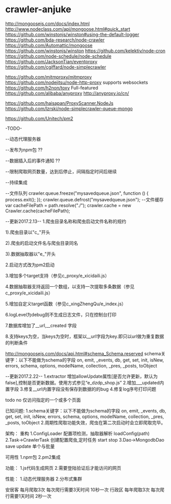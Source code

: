 # crawler-anjuke
http://mongoosejs.com/docs/index.html
http://www.nodeclass.com/api/mongoose.html#quick_start
https://github.com/winstonjs/winston#using-the-default-logger
https://github.com/bda-research/node-crawler
https://github.com/Automattic/mongoose
https://github.com/winstonjs/winston
https://github.com/kelektiv/node-cron
https://github.com/node-schedule/node-schedule
https://github.com/JacksonTian/eventproxy
https://github.com/cgiffard/node-simplecrawler

https://github.com/mitmproxy/mitmproxy
https://github.com/nodejitsu/node-http-proxy    supports websockets
https://github.com/h2non/toxy                   Full-featured
https://github.com/alibaba/anyproxy
http://anyproxy.io/cn/

https://github.com/haisapan/ProxyScanner.NodeJs
https://github.com/lzrski/node-simplecrawler-queue-mongo

https://github.com/Unitech/pm2

-TODO-

--动态代理服务器

--发布为npm包 ??

--数据插入后的事件通知 ??

--限制爬取网页数量，达到后停止，间隔指定时间后继续

--持续集成

--文件队列
crawler.queue.freeze("mysavedqueue.json", function () {
    process.exit();
});
crawler.queue.defrost("mysavedqueue.json");
--文件缓存
var cacheFilePath = path.resolve("./");
crawler.cache = new Crawler.cache(cacheFilePath);


--更新2017.2.13--
1.爬虫目录名称和爬虫启动文件名称的规约

1).爬虫目录以"c_"开头

2).爬虫的启动文件名与爬虫目录同名

3).数据抽取器以"e_"开头

2.启动方式改为pm2启动

3.增加多个target支持（参见c_proxy/e_xicidaili.js）

4.数据抽取器支持返回一个数组，以支持一次提取多条数据（参见c_proxy/e_xicidaili.js）

5.增加自定义target函数（参见c_xingZhengQu/e_index.js）

6.logLevel为debug则不生成日志文件，只在控制台打印

7.数据库增加了__url,__created 字段

8.支持keys为空，当keys为空时，框架以__url字段为key.即只以url做为重复数据的判断条件

http://mongoosejs.com/docs/api.html#schema_Schema.reserved
schema关键字：以下不能做为schema的字段
on, emit, _events, db, get, set, init, isNew, errors, schema, options, modelName, collection, _pres, _posts, toObject

--更新2017.2.22--
1.extractor 增加allowUpdate属性[是否允许更新，默认为false],控制是否更新数据。使用方式参见“e_dzdp_shop.js”
2.增加___updated内置字段
3.修复__url内置字段没有保存到数据的的bug
4.修复log序号打印问题


todo
no 仅访问指定的一个或多个页面

已知问题:
1.schema关键字：以下不能做为schema的字段
on, emit, _events, db, get, set, init, isNew, errors, schema, options, modelName, collection, _pres, _posts, toObject
2.周期性爬取功能失效，爬虫在第二次启动时会立即爬取完毕。

架构：
  重构
    1.ConfigLoader 配置项检测，抽取器解析 loadConfig(path)
    2.Task->CrawlerTask  创建配置爬虫,定时任务 start stop
    3.Dao->MongodbDao   save update 单个与批量

可用性
1.npm包
2.pm2集成

功能：
1.js代码生成网页
2.需要登陆验证后才能访问的网页

性能：
1.动态代理服务器
2.分布式集群

安居客 每月爬取3次 每次爬行需要3天时间 10秒一次
行政区 每年爬取3次 每次爬行需要1天时间 2秒一次